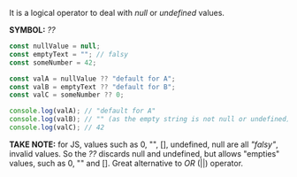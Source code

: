It is a logical operator to deal with _null_ or _undefined_ values.

**SYMBOL:** _??_

```js
const nullValue = null;
const emptyText = ""; // falsy
const someNumber = 42;

const valA = nullValue ?? "default for A";
const valB = emptyText ?? "default for B";
const valC = someNumber ?? 0;

console.log(valA); // "default for A"
console.log(valB); // "" (as the empty string is not null or undefined)
console.log(valC); // 42
```

**TAKE NOTE:** for JS, values such as 0, "", [], undefined, null are all _"falsy"_, invalid values. So the _??_ discards null and undefined, but allows "empties" values, such as 0, "" and [].
Great alternative to _OR_ (||) operator.
